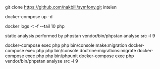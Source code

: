 git clone https://github.com/nakbill/symfony.git intelen

docker-compose up -d

docker logs  -t -f --tail 10 php


static analysis performed by phpstan
vendor/bin/phpstan analyse src -l 9


docker-compose exec php php bin/console make:migration
docker-compose exec php php bin/console doctrine:migrations:migrate
docker-compose exec php php bin/phpunit
docker-compose exec php vendor/bin/phpstan analyse src -l 9
